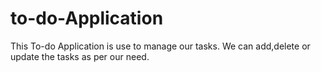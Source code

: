 # to-do-Application
This To-do Application is use to manage our tasks. We can add,delete or update the tasks as per our need.
